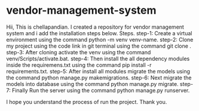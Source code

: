 # vendor-management-system
Hii, This is chellapandian. I created a repository for vendor management system and i add the installation steps below.
Steps.
step-1: Create a virtual environment using the command python -m venv venv-name.
step-2: Clone my project using the code link in git terminal using the command git clone <url>.
step-3: After cloning activate the venv using the command venv/Scripts/activate.bat.
step-4: Then install the all dependency modules inside the requiremens.txt using the command pip install -r requirements.txt.
step-5: After install all modules migrate the models using the command python manage.py makemigrations.
step-6: Next migrate the models into database using the command python manage.py migrate.
step-7: Finally Run the server using the command python manage.py runserver.

I hope you understand the process of run the project. Thank you.
